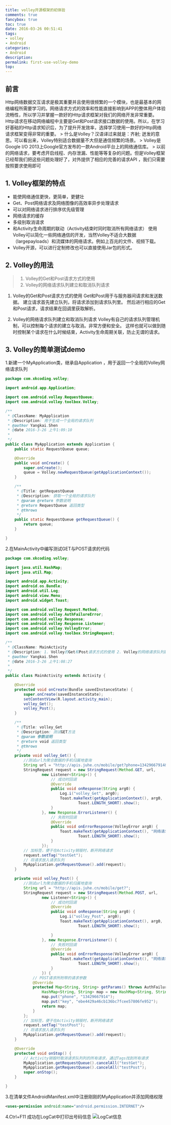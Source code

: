 ```yaml
---
title: volley开源框架的初体验
comments: true
fancybox: true
toc: true
date: 2016-03-26 00:51:41
tags:
- volley
- Android
categories:
- Android
description:
permalink: first-use-volley-demo
top:
---
```

<h2 id="intro">前言</h2>Http网络数据交互请求是极其重要并且使用很频繁的一个模块，也是最基本的网络编程所需要学习的。网络请求方式的效率和性能直接影响到APP的整体用户体验流畅性，所以学习并掌握一款好的Http请求框架对我们的网络开发非常重要。Http请求在移动网络编程中主要是Get和Post请求接口数据的使用。所以，在学习好基础的Http请求知识后，为了提升开发效率，选择学习使用一款好的Http网络请求框架变得非常的重要。
<!--more-->
> 什么是Volley？汉语译过来就是：齐射; 迸发的意思。可以看出来，Volley特别适合数据量不大但是通信频繁的场景。
> Volley是Google I/O 2013上Google官方发布的一款Android平台上的网络通信库。
> 以前的网络请求，要考虑开启线程、内存泄漏、性能等等复杂的问题。但是Volley框架已经帮我们把这些问题处理好了，对外提供了相应的完善的请求API ，我们只需要按照要求使用即可

## 1. Volley框架的特点

- 能使网络通信更快，更简单，更健壮
- Get、Post网络请求及网络图像的高效率异步处理请求
- 可以对网络请求进行排序优先级管理
- 网络请求的缓存
- 多级别取消请求
- 和Activity生命周期的联动（Activity结束时同时取消所有网络请求）
使用Volley可以简化一些网络通信的开发，当然Volley不适合大数据（largepayloads）和流媒体的网络请求。例如上百兆的文件、视频下载。
- Volley开源，可以进行定制修改也可以直接使用Jar包的形式。

## 2. Volley的用法

> 1. Volley的Get和Post请求方式的使用
> 1. Volley的网络请求队列建立和取消队列请求

1. Volley的Get和Post请求方式的使用
Get和Post用于与服务器间请求和发送数据。
建立请求首先建立队列，将请求添加到请求队列里。
然后进行相应的Get和Post请求，请求结果在回调里获取解析。

1. Volley的网络请求队列建立和取消队列请求
Volley有自己的请求队列管理机制，可以控制每个请求的建立与取消。非常方便和安全。
这样也就可以做到随时控制某个请求在什么时候结束，Activity生命周期关联，防止无谓的请求。

## 3. Volley的简单测试demo

1.新建一个MyApplication类，继承自Application ，用于返回一个全局的Volley网络请求队列
```java
package com.xkcoding.volley;

import android.app.Application;

import com.android.volley.RequestQueue;
import com.android.volley.toolbox.Volley;

/**
 * @ClassName: MyApplication
 * @Description: 用于生成一个全局的请求队列
 * @author Yangkai.Shen
 * @date 2016-3-26 上午1:09:10
 * 
 */
public class MyApplication extends Application {
	public static RequestQueue queue;

	@Override
	public void onCreate() {
		super.onCreate();
		queue = Volley.newRequestQueue(getApplicationContext());
	}

	/**
	 * @Title: getRequestQueue
	 * @Description: 获取一个全局的请求队列
	 * @param @return 参数说明
	 * @return RequestQueue 返回类型
	 * @throws
	 */
	public static RequestQueue getRequestQueue() {
		return queue;
	}

}
```

2.在MainActivity中编写测试GET与POST请求的代码
```java
package com.xkcoding.volley;

import java.util.HashMap;
import java.util.Map;

import android.app.Activity;
import android.os.Bundle;
import android.util.Log;
import android.view.Menu;
import android.widget.Toast;

import com.android.volley.Request.Method;
import com.android.volley.AuthFailureError;
import com.android.volley.Response;
import com.android.volley.Response.Listener;
import com.android.volley.VolleyError;
import com.android.volley.toolbox.StringRequest;

/**
 * @ClassName: MainActivity
 * @Description: 1. Volley的Get和Post请求方式的使用 2. Volley的网络请求队列建立和取消队列请求
 * @author Yangkai.Shen
 * @date 2016-3-26 上午1:08:27
 * 
 */
public class MainActivity extends Activity {

	@Override
	protected void onCreate(Bundle savedInstanceState) {
		super.onCreate(savedInstanceState);
		setContentView(R.layout.activity_main);
		volley_Get();
		volley_Post();
	}

	/**
	 * @Title: volley_Get
	 * @Description: 测试GET方法
	 * @param 参数说明
	 * @return void 返回类型
	 * @throws
	 */
	private void volley_Get() {
		//测试url为聚合数据的手机归属地查询
		String url = "http://apis.juhe.cn/mobile/get?phone=13429667914&key=ebe4429a46cb136bc7fcee57806fe952";
		StringRequest request = new StringRequest(Method.GET, url,
				new Listener<String>() {
					// 成功时回调
					@Override
					public void onResponse(String arg0) {
						Log.i("volley_Get", arg0);
						Toast.makeText(getApplicationContext(), arg0,
								Toast.LENGTH_SHORT).show();
					}
				}, new Response.ErrorListener() {
					// 失败时回调
					@Override
					public void onErrorResponse(VolleyError arg0) {
						Toast.makeText(getApplicationContext(), "网络请求失败",
								Toast.LENGTH_SHORT).show();
					}
				});
		// 加标签，便于在Activity销毁时，断开网络请求
		request.setTag("testGet");
		// 将请求放入请求队列
		MyApplication.getRequestQueue().add(request);
	}

	private void volley_Post() {
		//测试url为聚合数据的手机归属地查询
		String url = "http://apis.juhe.cn/mobile/get?";
		StringRequest request = new StringRequest(Method.POST, url,
				new Listener<String>() {
					// 成功时回调
					@Override
					public void onResponse(String arg0) {
						Log.i("volley_Post", arg0);
						Toast.makeText(getApplicationContext(), arg0,
								Toast.LENGTH_SHORT).show();

					}
				}, new Response.ErrorListener() {
					// 失败时回调
					@Override
					public void onErrorResponse(VolleyError arg0) {
						Toast.makeText(getApplicationContext(), "网络请求失败",
								Toast.LENGTH_SHORT).show();
					}
				}) {
			// POST请求所附带的请求参数
			@Override
			protected Map<String, String> getParams() throws AuthFailureError {
				HashMap<String, String> map = new HashMap<String, String>();
				map.put("phone", "13429667914");
				map.put("key", "ebe4429a46cb136bc7fcee57806fe952");
				return map;
			}
		};
		// 加标签，便于在Activity销毁时，断开网络请求
		request.setTag("testPost");
		// 将请求放入请求队列
		MyApplication.getRequestQueue().add(request);
	}

	@Override
	protected void onStop() {
		// Activity销毁时取消请求队列列的所有请求，通过Tags找到所有请求
		MyApplication.getRequestQueue().cancelAll("testGet");
		MyApplication.getRequestQueue().cancelAll("testPost");
		super.onStop();
	}

}
```

3.在清单文件AndroidManifest.xml中注册刚刚的MyApplication并添加网络权限
```xml
<uses-permission android:name="android.permission.INTERNET"/>
```

4.Ctrl+F11 成功在LogCat中打印出号码信息
![LogCat信息](/resources/volley-demo-20160326012642.png)

